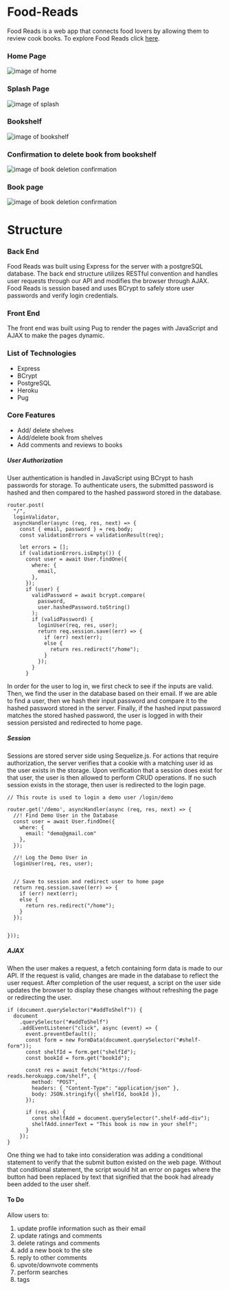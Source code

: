 # Food-Reads
Food Reads is a web app that connects food lovers by allowing them to review cook books.
To explore Food Reads click [here](https://food-reads.herokuapp.com/).
### Home Page 
![image of home](https://github.com/huang-alvin/Food-Reads/blob/main/resources/home-page.png)
### Splash Page
![image of splash](https://github.com/huang-alvin/Food-Reads/blob/main/resources/splash-page.png)
### Bookshelf
![image of bookshelf](https://github.com/huang-alvin/Food-Reads/blob/main/resources/bookshelf.png)
### Confirmation to delete book from bookshelf
![image of book deletion confirmation](https://github.com/huang-alvin/Food-Reads/blob/main/resources/delete-book.png)
### Book page
![image of book deletion confirmation](https://github.com/huang-alvin/Food-Reads/blob/main/resources/book.png)
# Structure
### Back End
Food Reads was built using Express for the server with a postgreSQL database. The back end structure utilizes RESTful convention and handles user requests through our API and modifies the browser through AJAX. Food Reads is session based and uses BCrypt to safely store user passwords and verify login credentials. 
### Front End
The front end was built using Pug to render the pages with JavaScript and AJAX to make the pages dynamic.
### List of Technologies
* Express
* BCrypt
* PostgreSQL
* Heroku
* Pug

### Core Features
* Add/ delete shelves
* Add/delete book from shelves
* Add comments and reviews to books
##### User Authorization
User authentication is handled in JavaScript using BCrypt to hash passwords for storage. To authenticate users, the submitted password is hashed and then compared to the hashed password stored in the database.
````
router.post(
  "/",
  loginValidator,
  asyncHandler(async (req, res, next) => {
    const { email, password } = req.body;
    const validationErrors = validationResult(req);

    let errors = [];
    if (validationErrors.isEmpty()) {
      const user = await User.findOne({
        where: {
          email,
        },
      });
      if (user) {
        validPassword = await bcrypt.compare(
          password,
          user.hashedPassword.toString()
        );
        if (validPassword) {
          loginUser(req, res, user);
          return req.session.save((err) => {
            if (err) next(err);
            else {
              return res.redirect("/home");
            }
          });
        }
      }
````
In order for the user to log in, we first check to see if the inputs are valid. Then, we find the user in the database based on their email. If we are able to find a user, then we hash their input password and compare it to the hashed password stored in the server. Finally, if the hashed input password matches the stored hashed password, the user is logged in with their session persisted and redirected to home page.
##### Session
Sessions are stored server side using Sequelize.js. For actions that require authorization, the server verifies that a cookie with a matching user id as the user exists in the storage. Upon verification that a session does exist for that user, the user is then allowed to perform CRUD operations. If no such session exists in the storage, then user is redirected to the login page.

````
// This route is used to login a demo user /login/demo

router.get('/demo', asyncHandler(async (req, res, next) => {
  //! Find Demo User in the Database
  const user = await User.findOne({
    where: {
      email: "demo@gmail.com"
    },
  });

  //! Log the Demo User in
  loginUser(req, res, user);


  // Save to session and redirect user to home page
  return req.session.save((err) => {
    if (err) next(err);
    else {
      return res.redirect("/home");
    }
  });


}));

````

##### AJAX
When the user makes a request, a fetch containing form data is made to our API. If the request is valid, changes are made in the database to reflect the user request. After completion of the user request, a script on the user side updates the browser to display these changes without refreshing the page or redirecting the user. 

````
if (document.querySelector("#addToShelf")) {
  document
    .querySelector("#addToShelf")
    .addEventListener("click", async (event) => {
      event.preventDefault();
      const form = new FormData(document.querySelector("#shelf-form"));
      const shelfId = form.get("shelfId");
      const bookId = form.get("bookId");

      const res = await fetch("https://food-reads.herokuapp.com/shelf", {
        method: "POST",
        headers: { "Content-Type": "application/json" },
        body: JSON.stringify({ shelfId, bookId }),
      });

      if (res.ok) {
        const shelfAdd = document.querySelector(".shelf-add-div");
        shelfAdd.innerText = "This book is now in your shelf";
      }
    });
}
````
One thing we had to take into consideration was adding a conditional statement to verify that the submit button existed on the web page. Without that conditional statement, the script would hit an error on pages where the button had been replaced by text that signified that the book had already been added to the user shelf.
#### To Do
Allow users to: 
1. update profile information such as their email
2. update ratings and comments
3. delete ratings and comments
4. add a new book to the site
5. reply to other comments
6. upvote/downvote comments
7. perform searches
8. tags



